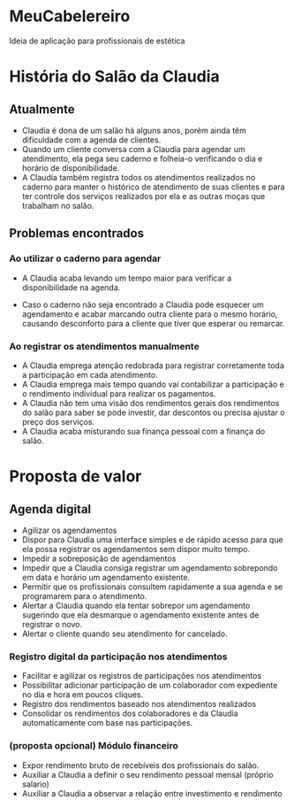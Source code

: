 # MeuCabelereiro
Ideia de aplicação para profissionais de estética

# História do Salão da Claudia
 ## Atualmente
*	Claudia é dona de um salão há alguns anos, porém ainda têm dificuldade com a agenda de clientes.
*	Quando um cliente conversa com a Claudia para agendar um atendimento, ela pega seu caderno e folheia-o verificando o dia e horário de disponibilidade.
*	A Claudia também registra todos os atendimentos realizados no caderno para manter o histórico de atendimento de suas clientes e para ter controle dos serviços realizados por     ela e as outras moças que trabalham no salão.


## Problemas encontrados
### Ao utilizar o caderno para agendar
* A Claudia acaba levando um tempo maior para verificar a disponibilidade na agenda.
		
* Caso o caderno não seja encontrado a Claudia pode esquecer um agendamento e acabar marcando outra cliente para o mesmo horário, causando desconforto para a cliente que tiver que esperar ou remarcar.
	
### Ao registrar os atendimentos manualmente
* A Claudia emprega atenção redobrada para registrar corretamente toda a participação em cada atendimento.
* A Claudia emprega mais tempo quando vai contabilizar a participação e o rendimento individual para realizar os pagamentos.
* A Claudia não tem uma visão dos rendimentos gerais dos rendimentos do salão para saber se pode investir, dar descontos ou precisa ajustar o preço dos serviços.
* A Claudia acaba misturando sua finança pessoal com a finança do salão.
		
		
# Proposta de valor
## Agenda digital
* Agilizar os agendamentos
* Dispor para Claudia uma interface simples e de rápido acesso para que ela possa registrar os agendamentos sem dispor muito tempo.
* Impedir a sobreposição de agendamentos
* Impedir que a Claudia consiga registrar um agendamento sobrepondo em data e horário um agendamento existente.
* Permitir que os profissionais consultem rapidamente a sua agenda e se programarem para o atendimento.
* Alertar a Claudia quando ela tentar sobrepor um agendamento sugerindo  que ela desmarque o agendamento existente antes de registrar o novo.
* Alertar o cliente quando seu atendimento for cancelado.
			
### Registro digital da participação nos atendimentos
* Facilitar e agilizar os registros de participações nos atendimentos
* Possibilitar adicionar participação de um colaborador com expediente no dia e hora em poucos cliques.
* Registro dos rendimentos baseado nos atendimentos realizados
* Consolidar os rendimentos dos colaboradores e da Claudia automaticamente com base nas participações.
			
### (proposta opcional) Módulo financeiro
* Expor rendimento bruto de recebíveis dos profissionais do salão.
* Auxiliar a Claudia a definir o seu rendimento pessoal mensal (próprio salario)
* Auxiliar a Claudia a observar a relação entre investimento e rendimento


